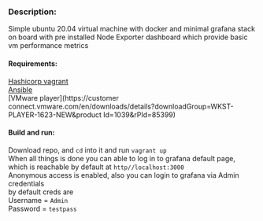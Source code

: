 ### Description:  
Simple ubuntu 20.04 virtual machine with docker and minimal grafana stack on board with pre installed Node Exporter dashboard which provide basic vm performance metrics  
#### Requirements:  
[Hashicorp vagrant](https://www.vagrantup.com/downloads)  
[Ansible](https://docs.ansible.com/ansible/latest/installation_guide/intro_installation.html)  
[VMware player](https://customer connect.vmware.com/en/downloads/details?downloadGroup=WKST-PLAYER-1623-NEW&product Id=1039&rPId=85399)  
#### Build and run:  
Download repo, and `cd` into it and run `vagrant up`  
When all things is done you can able to log in to grafana default page, which is reachable by default at `http//localhost:3000`  
Anonymous access is enabled, also you can login to grafana via Admin credentials  
by default creds are   
Username = `Admin`  
Password = `testpass`  